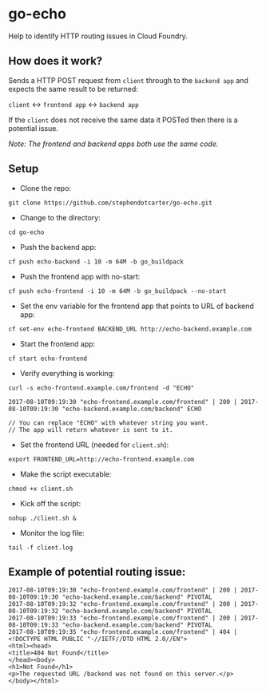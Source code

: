 # go-echo
Help to identify HTTP routing issues in Cloud Foundry.

## How does it work?

Sends a HTTP POST request from ```client``` through to the ```backend app``` and expects the same result to be returned:

```client``` <-> ```frontend app``` <-> ```backend app```

If the `client` does not receive the same data it POSTed then there is a potential issue.

*Note: The frontend and backend apps both use the same code.*

## Setup

- Clone the repo:
```
git clone https://github.com/stephendotcarter/go-echo.git
```

- Change to the directory:
```
cd go-echo
```

- Push the backend app:
```
cf push echo-backend -i 10 -m 64M -b go_buildpack
```

- Push the frontend app with no-start:
```
cf push echo-frontend -i 10 -m 64M -b go_buildpack --no-start
```

- Set the env variable for the frontend app that points to URL of backend app:
```
cf set-env echo-frontend BACKEND_URL http://echo-backend.example.com
```

- Start the frontend app:
```
cf start echo-frontend
```

- Verify everything is working:
```
curl -s echo-frontend.example.com/frontend -d "ECHO"

2017-08-10T09:19:30 "echo-frontend.example.com/frontend" | 200 | 2017-08-10T09:19:30 "echo-backend.example.com/backend" ECHO

// You can replace "ECHO" with whatever string you want.
// The app will return whatever is sent to it.
```

- Set the frontend URL (needed for ```client.sh```):
```
export FRONTEND_URL=http://echo-frontend.example.com
```

- Make the script executable:
```
chmod +x client.sh
```

- Kick off the script:
```
nohup ./client.sh &
```

- Monitor the log file:
```
tail -f client.log
```
 
## Example of potential routing issue:
```
2017-08-10T09:19:30 "echo-frontend.example.com/frontend" | 200 | 2017-08-10T09:19:30 "echo-backend.example.com/backend" PIVOTAL
2017-08-10T09:19:32 "echo-frontend.example.com/frontend" | 200 | 2017-08-10T09:19:32 "echo-backend.example.com/backend" PIVOTAL
2017-08-10T09:19:33 "echo-frontend.example.com/frontend" | 200 | 2017-08-10T09:19:33 "echo-backend.example.com/backend" PIVOTAL
2017-08-10T09:19:35 "echo-frontend.example.com/frontend" | 404 | <!DOCTYPE HTML PUBLIC "-//IETF//DTD HTML 2.0//EN">
<html><head>
<title>404 Not Found</title>
</head><body>
<h1>Not Found</h1>
<p>The requested URL /backend was not found on this server.</p>
</body></html>
```
